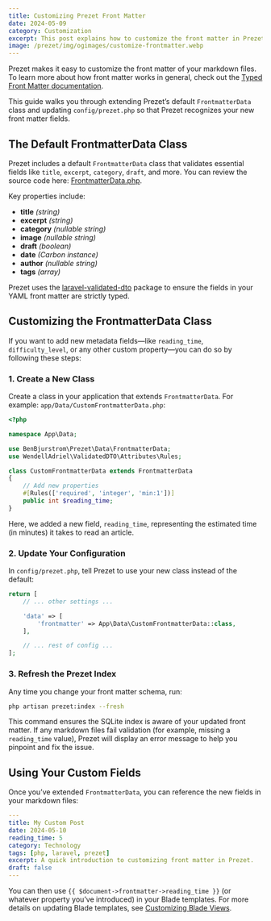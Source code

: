 ```yaml
---
title: Customizing Prezet Front Matter
date: 2024-05-09
category: Customization
excerpt: This post explains how to customize the front matter in Prezet.
image: /prezet/img/ogimages/customize-frontmatter.webp
---
```


Prezet makes it easy to customize the front matter of your markdown files. To learn more about how front matter works in general, check out the [Typed Front Matter documentation](/features/frontmatter).

This guide walks you through extending Prezet’s default `FrontmatterData` class and updating `config/prezet.php` so that Prezet recognizes your new front matter fields.

## The Default FrontmatterData Class

Prezet includes a default `FrontmatterData` class that validates essential fields like `title`, `excerpt`, `category`, `draft`, and more. You can review the source code here: [FrontmatterData.php](https://github.com/benbjurstrom/prezet/blob/main/src/Data/FrontmatterData.php).

Key properties include:

- **title** *(string)*  
- **excerpt** *(string)*  
- **category** *(nullable string)*  
- **image** *(nullable string)*  
- **draft** *(boolean)*  
- **date** *(Carbon instance)*  
- **author** *(nullable string)*  
- **tags** *(array)*  

Prezet uses the [laravel-validated-dto](https://wendell-adriel.gitbook.io/laravel-validated-dto) package to ensure the fields in your YAML front matter are strictly typed.

## Customizing the FrontmatterData Class

If you want to add new metadata fields—like `reading_time`, `difficulty_level`, or any other custom property—you can do so by following these steps:

### 1. Create a New Class

Create a class in your application that extends `FrontmatterData`. For example: `app/Data/CustomFrontmatterData.php`:

```php
<?php

namespace App\Data;

use BenBjurstrom\Prezet\Data\FrontmatterData;
use WendellAdriel\ValidatedDTO\Attributes\Rules;

class CustomFrontmatterData extends FrontmatterData
{
    // Add new properties
    #[Rules(['required', 'integer', 'min:1'])]
    public int $reading_time;
}
```

Here, we added a new field, `reading_time`, representing the estimated time (in minutes) it takes to read an article.

### 2. Update Your Configuration

In `config/prezet.php`, tell Prezet to use your new class instead of the default:

```php
return [
    // ... other settings ...

    'data' => [
        'frontmatter' => App\Data\CustomFrontmatterData::class,
    ],

    // ... rest of config ...
];
```

### 3. Refresh the Prezet Index

Any time you change your front matter schema, run:

```bash
php artisan prezet:index --fresh
```

This command ensures the SQLite index is aware of your updated front matter. If any markdown files fail validation (for example, missing a `reading_time` value), Prezet will display an error message to help you pinpoint and fix the issue.

## Using Your Custom Fields

Once you’ve extended `FrontmatterData`, you can reference the new fields in your markdown files:

```yaml
---
title: My Custom Post
date: 2024-05-10
reading_time: 5
category: Technology
tags: [php, laravel, prezet]
excerpt: A quick introduction to customizing front matter in Prezet.
draft: false
---
```

You can then use `{{ $document->frontmatter->reading_time }}` (or whatever property you’ve introduced) in your Blade templates. For more details on updating Blade templates, see [Customizing Blade Views](/customize/blade-views).
